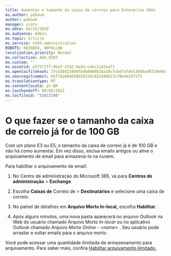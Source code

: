 ```yaml
---
title: Aumentar o tamanho da caixa de correio para Enterprise SKUs
ms.author: pebaum
author: pebaum
manager: scotv
ms.date: 04/21/2020
ms.audience: Admin
ms.topic: article
ms.service: o365-administration
ROBOTS: NOINDEX, NOFOLLOW
localization_priority: Normal
ms.collection: Adm_O365
ms.custom: ''
ms.assetid: e57572ff-0ba7-4782-ba5d-cdac3142ea71
ms.openlocfilehash: 77cd36021099fbdb0980b2ba38c7cbdfaf4e53b00ad9729e0deb3396f88dd7e9
ms.sourcegitcommit: b5f7da89a650d2915dc652449623c78be6247175
ms.translationtype: MT
ms.contentlocale: pt-BR
ms.lasthandoff: 08/05/2021
ms.locfileid: "53913198"
---
```

# <a name="what-to-do-if-your-mailbox-size-is-already-100gb"></a>O que fazer se o tamanho da caixa de correio já for de 100 GB

Com um plano E3 ou E5, o tamanho da caixa de correio já é de 100 GB e não há como aumentar. Em vez disso, exclua emails antigos ou ative o arquivamento de email para armazená-lo na nuvem. 
  
Para habilitar o arquivamento de email:
  
1. No Centro de administração do Microsoft 365, vá para **Centros de administração** \> **Exchange**. 
    
2. Escolha **Caixas de** Correio de \> **Destinatários** e selecione uma caixa de correio. 
    
3. No painel de detalhes em **Arquivo Morto In-local,** escolha **Habilitar**. 
    
4. Após alguns minutos, uma nova pasta aparecerá no arquivo Outlook na Web do usuário chamado Arquivo Morto *In-locar* ou no aplicativo Outlook chamado *Arquivo Morto Online - \<name\>* . Seu usuário pode arrastar e soltar emails para o arquivo morto. 
    
Você pode acessar uma quantidade ilimitada de armazenamento para arquivamento. Para saber mais, confira [Habilitar arquivamento ilimitado.](https://docs.microsoft.com/microsoft-365/compliance/enable-unlimited-archiving)
  


